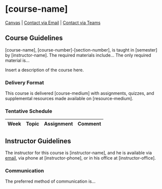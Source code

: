# [course-name]

[Canvas](https://nku.instructure.com/courses/[course-id]) | [Contact via Email](mailto:[instructor-email]) | 
[Contact via Teams](https://teams.microsoft.com/l/chat/0/0?users=[instructor-email])

## Course Guidelines

[course-name], [course-number]-[section-number], is taught in [semester] by [instructor-name]. The required materials 
include... The only required material is...

Insert a description of the course here.

### Delivery Format

This course is delivered [course-medium] with assignments, quizzes, and supplemental resources made available on 
[resource-medium].

### Tentative Schedule

| Week | Topic | Assignment | Comment |
|:-----|:------|:-----------|:--------|


## Instructor Guidelines

The instructor for this course is [instructor-name], and he is available via [email](mailto:[instructor-email]), via 
phone at [instructor-phone], or in his office at [instructor-office].

### Communication

The preferred method of communication is...